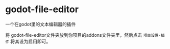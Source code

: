# godot-file-editor
一个在godot里的文本编辑器的插件

将 godot-file-editor文件夹放到你项目的addons文件夹里，然后点击 `项目设置-插件` 将其设为启用即可。
